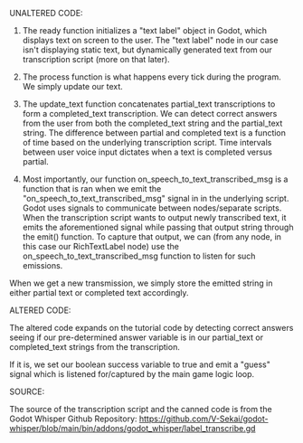 UNALTERED CODE:

1. The ready function initializes a "text label" object in Godot, which displays text on screen to the user. The "text label" node in our case isn't displaying static text, but dynamically generated text from our transcription script (more on that later).

2. The process function is what happens every tick during the program. We simply update our text.

3. The update_text function concatenates partial_text transcriptions to form a completed_text transcription. We can detect correct answers from the user from both the completed_text string and the partial_text string. The difference between partial and completed text is a function of time based on the underlying transcription script. Time intervals between user voice input dictates when a text is completed versus partial.

4. Most importantly, our function on_speech_to_text_transcribed_msg is a function that is ran when we emit the "on_speech_to_text_transcribed_msg" signal in in the underlying script. Godot uses signals to communicate between nodes/separate scripts. When the transcription script wants to output newly transcribed text, it emits the aforementioned signal while passing that output string through the emit() function. To capture that output, we can (from any node, in this case our RichTextLabel node) use the on_speech_to_text_transcribed_msg function to listen for such emissions.

When we get a new transmission, we simply store the emitted string in either partial text or completed text accordingly.

ALTERED CODE:

The altered code expands on the tutorial code by detecting correct answers seeing if our pre-determined answer variable is in our partial_text or completed_text strings from the transcription.

If it is, we set our boolean success variable to true and emit a "guess" signal which is listened for/captured by the main game logic loop.

SOURCE:

The source of the transcription script and the canned code is from the Godot Whisper Github Repository: https://github.com/V-Sekai/godot-whisper/blob/main/bin/addons/godot_whisper/label_transcribe.gd